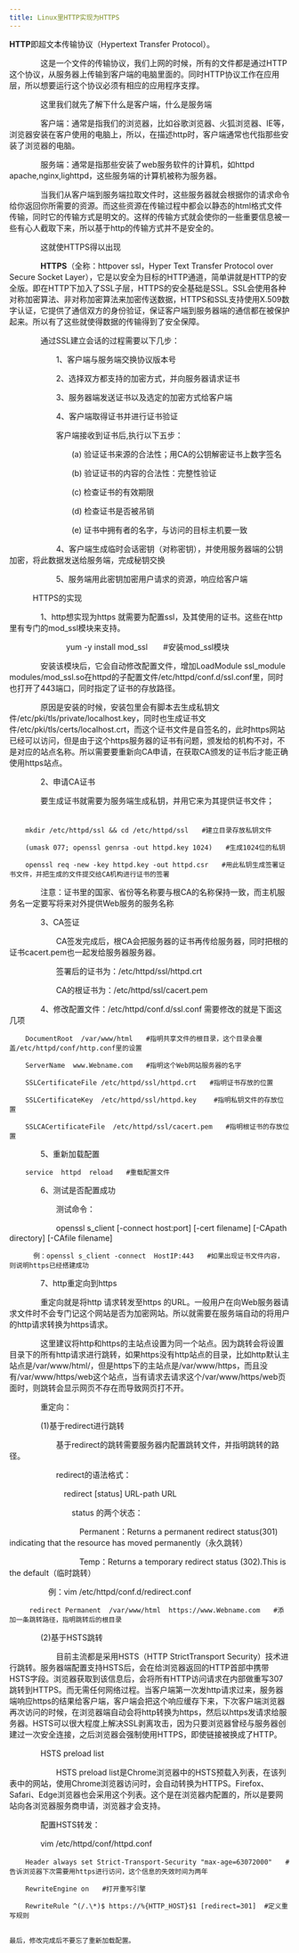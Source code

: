```yaml
---
title: Linux里HTTP实现为HTTPS
---
```


**HTTP**即超文本传输协议（Hypertext Transfer Protocol）。

　　　　这是一个文件的传输协议，我们上网的时候，所有的文件都是通过HTTP这个协议，从服务器上传输到客户端的电脑里面的。同时HTTP协议工作在应用层，所以想要运行这个协议必须有相应的应用程序支撑。

　　　　这里我们就先了解下什么是客户端，什么是服务端

　　　　客户端：通常是指我们的浏览器，比如谷歌浏览器、火狐浏览器、IE等，浏览器安装在客户使用的电脑上，所以，在描述http时，客户端通常也代指那些安装了浏览器的电脑。

　　　　服务端：通常是指那些安装了web服务软件的计算机，如httpd apache,nginx,lighttpd，这些服务端的计算机被称为服务器。

　　　　当我们从客户端到服务端拉取文件时，这些服务器就会根据你的请求命令给你返回你所需要的资源。而这些资源在传输过程中都会以静态的html格式文件传输，同时它的传输方式是明文的。这样的传输方式就会使你的一些重要信息被一些有心人截取下来，所以基于http的传输方式并不是安全的。

　　　　这就使HTTPS得以出现

　　　　**HTTPS**（全称：httpover ssl，Hyper Text Transfer Protocol over Secure Socket Layer），它是以安全为目标的HTTP通道，简单讲就是HTTP的安全版。即在HTTP下加入了SSL子层，HTTPS的安全基础是SSL。SSL会使用各种对称加密算法、非对称加密算法来加密传送数据，HTTPS和SSL支持使用X.509数字认证，它提供了通信双方的身份验证，保证客户端到服务器端的通信都在被保护起来。所以有了这些就使得数据的传输得到了安全保障。

　　　　通过SSL建立会话的过程需要以下几步：

　　　　　　1、客户端与服务端交换协议版本号

　　　　　　2、选择双方都支持的加密方式，并向服务器请求证书

　　　　　　3、服务器端发送证书以及选定的加密方式给客户端

　　　　　　4、客户端取得证书并进行证书验证

　　　　　　客户端接收到证书后,执行以下五步：

　　　　　　　　(a) 验证证书来源的合法性；用CA的公钥解密证书上数字签名

　　　　　　　　(b) 验证证书的内容的合法性：完整性验证

　　　　　　　　(c) 检查证书的有效期限

　　　　　　　　(d) 检查证书是否被吊销

　　　　　　　　(e) 证书中拥有者的名字，与访问的目标主机要一致

　　　　　　4、客户端生成临时会话密钥（对称密钥），并使用服务器端的公钥加密，将此数据发送给服务端，完成秘钥交换

　　　　　　5、服务端用此密钥加密用户请求的资源，响应给客户端

　　　HTTPS的实现

　　　　1、http想实现为https 就需要为配置ssl，及其使用的证书。这些在http里有专门的mod_ssl模块来支持。

　　　　　　　 yum -y install mod_ssl　　#安装mod_ssl模块

　　　　安装该模块后，它会自动修改配置文件，增加LoadModule ssl_module modules/mod_ssl.so在httpd的子配置文件/etc/httpd/conf.d/ssl.conf里，同时也打开了443端口，同时指定了证书的存放路径。

　　　　原因是安装的时候，安装包里会有脚本去生成私钥文件/etc/pki/tls/private/localhost.key，同时也生成证书文件/etc/pki/tls/certs/localhost.crt，而这个证书文件是自签名的，此时https网站已经可以访问，但是由于这个https服务器的证书有问题，颁发给的机构不对，不是对应的站点名称。所以需要要重新向CA申请，在获取CA颁发的证书后才能正确使用https站点。

　　　　2、申请CA证书

　　　　要生成证书就需要为服务端生成私钥，并用它来为其提供证书文件；
　　　　　　
	    
	    mkdir /etc/httpd/ssl && cd /etc/httpd/ssl　　#建立目录存放私钥文件
	    
	    (umask 077; openssl genrsa -out httpd.key 1024)　　#生成1024位的私钥
	    
	    openssl req -new -key httpd.key -out httpd.csr　　#用此私钥生成签署证书文件，并把生成的文件提交给CA机构进行证书的签署

　　　　注意：证书里的国家、省份等名称要与根CA的名称保持一致，而主机服务名一定要写将来对外提供Web服务的服务名称

　　　　3、CA签证

　　　　　　CA签发完成后，根CA会把服务器的证书再传给服务器，同时把根的证书cacert.pem也一起发给服务器服务器。

　　　　　　签署后的证书为：/etc/httpd/ssl/httpd.crt

　　　　　　CA的根证书为：/etc/httpd/ssl/cacert.pem

　　　　4、修改配置文件：/etc/httpd/conf.d/ssl.conf  需要修改的就是下面这几项

	    DocumentRoot  /var/www/html　　#指明共享文件的根目录，这个目录会覆盖/etc/httpd/conf/http.conf里的设置

	    ServerName  www.Webname.com　　#指明这个Web网站服务器的名字

	    SSLCertificateFile /etc/httpd/ssl/httpd.crt　　#指明证书存放的位置
	    
	    SSLCertificateKey  /etc/httpd/ssl/httpd.key 　　#指明私钥文件的存放位置

	    SSLCACertificateFile  /etc/httpd/ssl/cacert.pem　　#指明根证书的存放位置

　　　　5、重新加载配置

	    service  httpd  reload　　#重载配置文件
　　　　6、测试是否配置成功

　　　　　　测试命令：

　　　　　　openssl s_client [-connect host:port] [-cert filename] [-CApath directory] [-CAfile filename]

	      例：openssl s_client -connect  HostIP:443　　#如果出现证书文件内容，则说明https已经搭建成功

　　　　7、http重定向到https

　　　　重定向就是将http 请求转发至https 的URL。一般用户在向Web服务器请求文件时不会专门记这个网站是否为加密网站。所以就需要在服务端自动的将用户的http请求转换为https请求。

　　　　这里建议将http和https的主站点设置为同一个站点。因为跳转会将设置目录下的所有http请求进行跳转，如果https没有http站点的目录，比如http默认主站点是/var/www/html/，但是https下的主站点是/var/www/https，而且没有/var/www/https/web这个站点，当有请求去请求这个/var/www/https/web页面时，则跳转会显示网页不存在而导致网页打不开。

　　　　重定向：

　　　　(1)基于redirect进行跳转

　　　　　　基于redirect的跳转需要服务器内配置跳转文件，并指明跳转的路径。

　　　　　　redirect的语法格式：

　　　　　　　redirect [status] URL-path URL

　　　　　　　　status 的两个状态：

　　　　　　　　　Permanent：Returns a permanent redirect status(301) indicating that the resource has moved permanently（永久跳转）

　　　　　　　　　Temp：Returns a temporary redirect status (302).This is the default（临时跳转）

　　　　　例：vim /etc/httpd/conf.d/redirect.conf

	     redirect Permanent  /var/www/html  https://www.Webname.com　　#添加一条跳转路径，指明跳转后的根目录

 

 　　　　(2)基于HSTS跳转

 　　　　　　目前主流都是采用HSTS（HTTP StrictTransport Security）技术进行跳转。服务器端配置支持HSTS后，会在给浏览器返回的HTTP首部中携带HSTS字段。浏览器获取到该信息后，会将所有HTTP访问请求在内部做重写307 跳转到HTTPS。而无需任何网络过程。当客户端第一次发http请求过来，服务器端响应https的结果给客户端，客户端会把这个响应缓存下来，下次客户端浏览器再次访问的时候，在浏览器端自动会将http转换为https，然后以https发请求给服务器。HSTS可以很大程度上解决SSL剥离攻击，因为只要浏览器曾经与服务器创建过一次安全连接，之后浏览器会强制使用HTTPS，即使链接被换成了HTTP。

 　　　　HSTS preload list

 　　　　　　HSTS preload list是Chrome浏览器中的HSTS预载入列表，在该列表中的网站，使用Chrome浏览器访问时，会自动转换为HTTPS。Firefox、Safari、Edge浏览器也会采用这个列表。这个是在浏览器内配置的，所以是要网站向各浏览器服务商申请，浏览器才会支持。

 　　　　配置HSTS转发：

 　　　　vim  /etc/httpd/conf/httpd.conf

	    Header always set Strict-Transport-Security "max-age=63072000"　　#告诉浏览器下次需要用https进行访问，这个信息的失效时间为两年
 
	    RewriteEngine on　　#打开重写引擎

	    RewriteRule ^(/.\*)$ https://%{HTTP_HOST}$1 [redirect=301]	#定义重写规则
	
	
	最后，修改完成后不要忘了重新加载配置。
